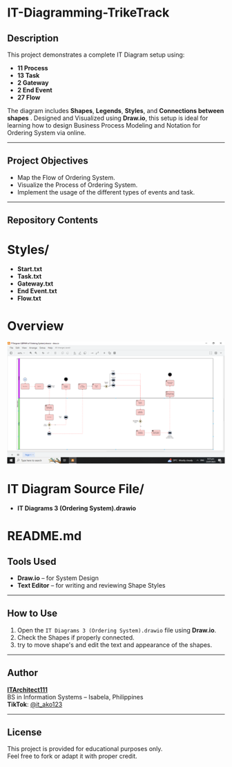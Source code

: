 # IT-Diagramming-TrikeTrack
## Description
This project demonstrates a complete IT Diagram setup using:
- **11 Process**
- **13 Task**
- **2 Gateway**
- **2 End Event**
- **27 Flow**

The diagram includes **Shapes**, **Legends**, **Styles**, and **Connections between shapes** . Designed and Visualized using **Draw.io**, this setup is ideal for learning how to design Business Process Modeling and Notation for Ordering System via online.

---

## Project Objectives
- Map the Flow of Ordering System.
- Visualize the Process of Ordering System.
- Implement the usage of the different types of events and task.

---

## Repository Contents

# Styles/
- **Start.txt**
- **Task.txt**
- **Gateway.txt**
- **End Event.txt**
- **Flow.txt**

# Overview 
![Diagram](Overview/IT_Diagram_3.png)

# IT Diagram Source File/
- **IT Diagrams 3 (Ordering System).drawio**
  
# README.md

## Tools Used
- **Draw.io** – for System Design
- **Text Editor** – for writing and reviewing Shape Styles 

---

## How to Use
1. Open the `IT Diagrams 3 (Ordering System).drawio` file using **Draw.io**.
2. Check the Shapes if properly connected.
3. try to move shape's and edit the text and appearance of the shapes.


---

## Author
**[ITArchitect111](https://github.com/ITArchitect111)**  
BS in Information Systems – Isabela, Philippines  
**TikTok**: [@it_ako123](https://www.tiktok.com/@it_ako123)

---

## License
This project is provided for educational purposes only.  
Feel free to fork or adapt it with proper credit.

